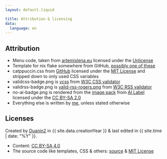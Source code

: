 ```yaml
---
layout: default.liquid

title: Attribution & licensing
data:
  language: en
---
```


## Attribution
- Menu code, taken from [artemislena.eu](https://codeberg.org/artemislena/artemislena.eu) licensed under the [Unlicense](https://opensource.org/license/unlicense/)
- Template for nix flake somewhere from GitHub, [possibly one of these](https://github.com/search?q=description+%3D+%22A+basic+flake+with+a+shell%22%3B+++inputs.nixpkgs.url+%3D+%22github%3ANixOS%2Fnixpkgs%2Fnixpkgs-unstable%22%3B+++inputs.flake-utils.url+%3D+%22github%3Anumtide%2Fflake-utils%22%3B&type=code)
- catppuccin.css from [GitHub](https://github.com/catppuccin/palette) licensed under the [MIT License](https://github.com/catppuccin/palette/blob/main/LICENSE) and stripped down to only used CSS variables
- validcss-badge.png is [vcss](https://jigsaw.w3.org/css-validator/images/vcss) from [W3C CSS validator](https://jigsaw.w3.org/css-validator/validator?lang=en&profile=css3svg&uri=https://duanin2.top&usermedium=all&vextwarning=&warning=1)
- validrss-badge.png is [valid-rss-rogers.png](https://validator.w3.org/feed/images/valid-rss-rogers.png) from [W3C RSS validator](https://validator.w3.org/feed/check.cgi?url=https%3A%2F%2Fduanin2.top/feed.rss)
- no-ai-badge.png is rendered from the [image pack](https://ai-label.org/image-pack/image-pack.zip) from [AI Label](https://ai-label.org/) licensed under the [CC BY-SA 2.0](https://creativecommons.org/licenses/by-sa/2.0)
- Everything else is written by [me](https://duanin2.top), unless stated otherwise

## Licenses
Created by [Duanin2](https://duanin2.top) in {{ site.data.creationYear }} & last edited in {{ site.time | date: "%Y" }}.
- Content: [CC BY-SA 4.0](https://creativecommons.org/licenses/by-sa/4.0/?ref=chooser-v1)
- The source code like templates, CSS & others: [source](https://github.com/duanin2/websiteTemp) & [MIT License](https://github.com/duanin2/websiteTemp/blob/main/LICENSE.txt)